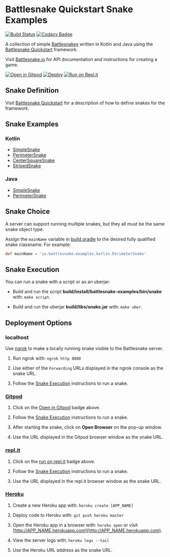 # Battlesnake Quickstart Snake Examples

[![Build Status](https://travis-ci.org/pambrose/battlesnake-examples.svg?branch=master)](https://travis-ci.org/pambrose/battlesnake-examples)
[![Codacy Badge](https://api.codacy.com/project/badge/Grade/026f7e49beb9432fbdf0cf47b5e40eb3)](https://www.codacy.com/app/pambrose/battlesnake-examples?utm_source=github.com&amp;utm_medium=referral&amp;utm_content=pambrose/battlesnake-examples&amp;utm_campaign=Badge_Grade)

A collection of simple [Battlesnakes](http://battlesnake.io) written in Kotlin and Java using 
the [Battlesnake Quickstart](https://github.com/pambrose/battlesnake-quickstart) framework.

Visit [Battlesnake.io](https://docs.battlesnake.io) for API documentation and instructions for creating a game.

[![Open in Gitpod](https://gitpod.io/button/open-in-gitpod.svg)](https://gitpod.io/#https://github.com/pambrose/battlesnake-examples)
[![Deploy](https://www.herokucdn.com/deploy/button.png)](https://heroku.com/deploy)
[![Run on Repl.it](https://repl.it/badge/github/pambrose/battlesnake-examples)](https://repl.it/github/pambrose/battlesnake-examples)

## Snake Definition

Visit [Battlesnake Quickstart](https://github.com/pambrose/battlesnake-quickstart) for a description
of how to define snakes for the framework.

## Snake Examples

### Kotlin
* [SimpleSnake](src/main/kotlin/io/battlesnake/examples/kotlin/SimpleSnake.kt)
* [PerimeterSnake](src/main/kotlin/io/battlesnake/examples/kotlin/PerimeterSnake.kt)
* [CenterSquareSnake](src/main/kotlin/io/battlesnake/examples/kotlin/CenterSquareSnake.kt)
* [StripedSnake](src/main/kotlin/io/battlesnake/examples/kotlin/StripedSnake.kt)

### Java
* [SimpleSnake](src/main/java/io/battlesnake/examples/java/SimpleSnake.java)
* [PerimeterSnake](src/main/java/io/battlesnake/examples/java/PerimeterSnake.java)

## Snake Choice

A server can support running multiple snakes, but they all must be the same snake object type.

Assign the `mainName` variable in [build.gradle](./build.gradle#L20) to the desired fully qualified 
snake classname. For example:
```groovy
def mainName = 'io.battlesnake.examples.kotlin.PerimeterSnake'
```

## Snake Execution

You can run a snake with a script or as an uberjar:

* Build and run the script **build/install/battlesnake-examples/bin/snake** with: `make script`.

* Build and run the uberjar **build/libs/snake.jar** with: `make uber`.

## Deployment Options

### localhost

Use [ngrok](https://ngrok.com) to make a locally running snake visible to the Battlesnake server.

1) Run ngrok with: `ngrok http 8080`

2) Use either of the `Forwarding` URLs displayed in the ngrok console as the snake URL.
 
3) Follow the [Snake Execution](#snake-execution) instructions to run a snake. 

### [Gitpod](https://gitpod.io)

1) Click on the [Open in Gitpod](https://gitpod.io/#https://github.com/pambrose/battlesnake-examples)
badge above.
 
2) Follow the [Snake Execution](#snake-execution) instructions to run a snake. 

3) After starting the snake, click on **Open Browser** on the pop-up window.

4) Use the URL displayed in the Gitpod browser window as the snake URL.

### [repl.it](https://repl.it)

1) Click on the [run on repl.it](https://repl.it/github/pambrose/battlesnake-examples)
badge above.
 
2) Follow the [Snake Execution](#snake-execution) instructions to run a snake. 

3) Use the URL displayed in the repl.it browser window as the snake URL.

### [Heroku](https://www.heroku.com)

1) Create a new Heroku app with: `heroku create [APP_NAME]`

2) Deploy code to Heroku with: `git push heroku master`

3) Open the Heroku app in a browser with: `heroku open` 
or visit [http://APP_NAME.herokuapp.com](http://APP_NAME.herokuapp.com).

4) View the server logs with: `heroku logs --tail`

5) Use the Heroku URL address as the snake URL.